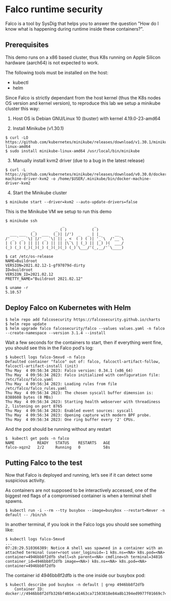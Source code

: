# Falco runtime security

Falco is a tool by SysDig that helps you to answer the question "How do I know what is happening during runtime inside these containers?".

## Prerequisites

This demo runs on a x86 based cluster, thus K8s running on Apple Silicon hardware (aarch64) is not expected to work.

The following tools must be installed on the host:

- kubectl
- helm

Since Falco is strictly dependant from the host kernel (thus the K8s nodes OS version and kernel version), to reproduce this lab we setup a minikube cluster this way:

1) Host OS is Debian GNU/Linux 10 (buster) with kernel 4.19.0-23-amd64

2) Install Minikube (v1.30.1)

```console
$ curl -LO https://github.com/kubernetes/minikube/releases/download/v1.30.1/minikube-linux-amd64
$ sudo install minikube-linux-amd64 /usr/local/bin/minikube
```

3) Manually install kvm2 driver (due to a bug in the latest release)

```console
$ curl -L https://github.com/kubernetes/minikube/releases/download/v0.30.0/docker-machine-driver-kvm2 -o /home/$USER/.minikube/bin/docker-machine-driver-kvm2
```

4) Start the Minikube cluster

```console
$ minikube start --driver=kvm2 --auto-update-drivers=false
```

This is the Minikube VM we setup to run this demo

```console
$ minikube ssh
                         _             _            
            _         _ ( )           ( )           
  ___ ___  (_)  ___  (_)| |/')  _   _ | |_      __  
/' _ ` _ `\| |/' _ `\| || , <  ( ) ( )| '_`\  /'__`\
| ( ) ( ) || || ( ) || || |\`\ | (_) || |_) )(  ___/
(_) (_) (_)(_)(_) (_)(_)(_) (_)`\___/'(_,__/'`\____)

$ cat /etc/os-release 
NAME=Buildroot
VERSION=2021.02.12-1-gf97079d-dirty
ID=buildroot
VERSION_ID=2021.02.12
PRETTY_NAME="Buildroot 2021.02.12"

$ uname -r
5.10.57
```


## Deploy Falco on Kubernetes with Helm

```console
$ helm repo add falcosecurity https://falcosecurity.github.io/charts
$ helm repo update
$ helm upgrade falco falcosecurity/falco --values values.yaml -n falco --create-namespace --version 3.1.4 --install
```

Wait a few seconds for the containers to start, then if everything went fine, you should see this in the Falco pod's log:


```console
$ kubectl logs falco-5mxvd -n falco
Defaulted container "falco" out of: falco, falcoctl-artifact-follow, falcoctl-artifact-install (init)
Thu May  4 09:56:34 2023: Falco version: 0.34.1 (x86_64)
Thu May  4 09:56:34 2023: Falco initialized with configuration file: /etc/falco/falco.yaml
Thu May  4 09:56:34 2023: Loading rules from file /etc/falco/falco_rules.yaml
Thu May  4 09:56:34 2023: The chosen syscall buffer dimension is: 8388608 bytes (8 MBs)
Thu May  4 09:56:34 2023: Starting health webserver with threadiness 2, listening on port 8765
Thu May  4 09:56:34 2023: Enabled event sources: syscall
Thu May  4 09:56:34 2023: Opening capture with modern BPF probe.
Thu May  4 09:56:34 2023: One ring buffer every '2' CPUs.
```

And the pod should be running without any restart

```console
$  kubectl get pods -n falco
NAME          READY   STATUS    RESTARTS   AGE
falco-xqzn2   2/2     Running   0          58s
```

## Putting Falco to the test

Now that Falco is deployed and running, let’s see if it can detect some suspicious activity.

As containers are not supposed to be interactively accessed, one of the biggest red flags of a compromised container is when a terminal shell spawns.

```console
$ kubectl run -i --rm --tty busybox --image=busybox --restart=Never -n default -- /bin/sh
```

In another terminal, if you look in the Falco logs you should see something like:

```console
$ kubectl logs falco-5mxvd 
...
07:28:29.510366389: Notice A shell was spawned in a container with an attached terminal (user=root user_loginuid=-1 k8s.ns=<NA> k8s.pod=<NA> container=4946bb8f2dfb shell=sh parent=<NA> cmdline=sh terminal=34816 container_id=4946bb8f2dfb image=<NA>) k8s.ns=<NA> k8s.pod=<NA> container=4946bb8f2dfb
```

The container id 4946bb8f2dfb is the one inside our busybox pod:

```console
$ kubectl describe pod busybox -n default | grep 4946bb8f2dfb
    Container ID:  docker://4946bb8f2dfb326bf4054ca1463ca71503818e84a8b1394ed9977f01669c74ea
```